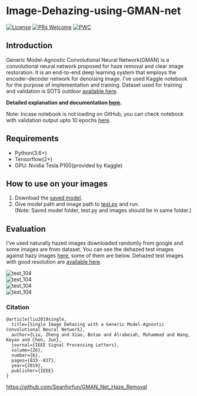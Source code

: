 # Image-Dehazing-using-GMAN-net  

[![License](https://img.shields.io/badge/License-Apache%202.0-blue.svg)](https://github.com/sanchitvj/Image-Dehazing-using-GMAN-net/blob/master/LICENSE)   [![PRs Welcome](https://img.shields.io/badge/PRs-welcome-brightgreen.svg?style=flat-square)](http://makeapullrequest.com)   [![PWC](https://img.shields.io/endpoint.svg?url=https://paperswithcode.com/badge/generic-model-agnostic-convolutional-neural/image-dehazing-on-sots-outdoor)](https://paperswithcode.com/sota/image-dehazing-on-sots-outdoor?p=generic-model-agnostic-convolutional-neural)

## Introduction  
Generic Model-Agnostic Convolutional Neural Network(GMAN) is a convolutional neural network proposed for haze removal and clear image restoration. It is an end-to-end deep learning system that employs the encoder-decoder network for denoising image. I've used Kaggle notebook for the purpose of implementation and training. Dataset used for training and validation is SOTS outdoor [available here](https://www.kaggle.com/wwwwwee/dehaze).  

**Detailed explanation and documentation [here](https://tinyurl.com/gman-dehaze-net).**

Note: Incase notebook is not loading on GitHub, you can check notebook with validation output upto 10 epochs [here](https://nbviewer.jupyter.org/github/sanchitvj/Image-Dehazing-using-GMAN-net/blob/master/Notebook/gman-net-for-image-dehazing.ipynb).  

## Requirements  
- Python(3.6+)  
- Tensorflow(2+)  
- GPU: Nvidia Tesla P100(provided by Kaggle)  

## How to use on your images
1. Download the [saved model](https://github.com/sanchitvj/Image-Dehazing-using-GMAN-net/tree/master/saved_model).  
2. Give model path and image path to [test.py](https://github.com/sanchitvj/Image-Dehazing-using-GMAN-net/blob/master/test.py) and run.  
(Note: Saved model folder, test.py and images should be in same folder.)  

## Evaluation  
I've used naturally hazed images downloaded randomly from google and some images are from dataset. You can see the dehazed test images against hazy images [here](https://github.com/sanchitvj/Image-Dehazing-using-GMAN-net/tree/master/results/test%20results), some of them are below. Dehazed test images with good resolution are [available here](https://drive.google.com/drive/folders/1UxGa7cpHT9rHrmdKPYje15lJeMJnWyiZ?usp=sharing).  

![test_104](https://github.com/sanchitvj/Image-Dehazing-using-GMAN-net/blob/master/results/test%20results/test_104.png)  
![test_104](https://github.com/sanchitvj/Image-Dehazing-using-GMAN-net/blob/master/results/test%20results/test_111.png)  
![test_104](https://github.com/sanchitvj/Image-Dehazing-using-GMAN-net/blob/master/results/test%20results/test_105.png)  
![test_104](https://github.com/sanchitvj/Image-Dehazing-using-GMAN-net/blob/master/results/test%20results/test_100.png)  

### Citation
```
@article{liu2019single,
  title={Single Image Dehazing with a Generic Model-Agnostic Convolutional Neural Network},
  author={Liu, Zheng and Xiao, Botao and Alrabeiah, Muhammad and Wang, Keyan and Chen, Jun},
  journal={IEEE Signal Processing Letters},
  volume={26},
  number={6},
  pages={833--837},
  year={2019},
  publisher={IEEE}
}
```
https://github.com/Seanforfun/GMAN_Net_Haze_Removal
